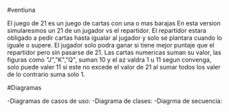 #ventiuna 

El juego de 21 es un juego de cartas con una o mas barajas 
En esta version simularesmos un 21 de un jugador vs el repartidor.
El repartidor estara obligado a pedir cartas hasta igualar al jugador y solo se plantara cuando lo iguale o supere.
El jugador solo podra ganar si tiene mejor puntaje que el repartidor pero sin pasarse de 21.
Las cartas numericas suman su valor, las figuras como "J","K","Q", suman 10 y el az valdra 1 u 11 segun convenga, solo puede valer 11 si este no excede el valor de 21 al sumar todos los valer de lo contrario suma solo 1.

#Diagramas

-Diagramas de casos de uso:
-Diagrama de clases:
-Diagrma de secuencia:

